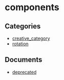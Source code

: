 # components

## Categories
- [creative_category](./creative_category/README.md)
- [rotation](./rotation/README.md)

## Documents
- [deprecated](deprecated.md)